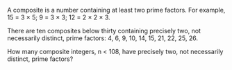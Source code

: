   <p>A composite is a number containing at least two prime factors. For example, 15 = 3 &times; 5; 9 = 3 &times; 3; 12 = 2 &times; 2 &times; 3.</p>    <p>There are ten composites below thirty containing precisely two, not necessarily distinct, prime factors:  4, 6, 9, 10, 14, 15, 21, 22, 25, 26.</p>    <p>How many composite integers, n &lt; 108, have precisely two, not necessarily distinct, prime factors?</p>  